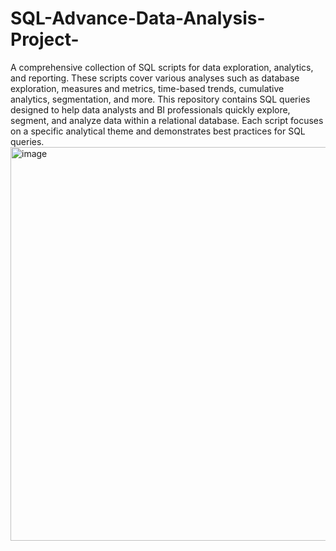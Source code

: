 # SQL-Advance-Data-Analysis-Project-
A comprehensive collection of SQL scripts for data exploration, analytics, and reporting. These scripts cover various analyses such as database exploration, measures and metrics, time-based trends, cumulative analytics, segmentation, and more.
This repository contains SQL queries designed to help data analysts and BI professionals quickly explore, segment, and analyze data within a relational database. Each script focuses on a specific analytical theme and demonstrates best practices for SQL queries.
<img width="1232" height="630" alt="image" src="https://github.com/user-attachments/assets/f272f42f-a40c-4b29-b903-358b42a6efba" />
